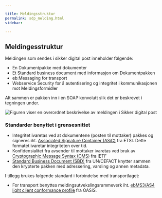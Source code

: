 ```yaml
---

title: Meldingsstruktur  
permalink: sdp_melding.html
sidebar:

---
```


## Meldingesstruktur

Meldingen som sendes i sikker digital post inneholder følgende:

  - En Dokumentpakke med dokumenter
  - Et Standard business document med informasjon om Dokumentpakken
  - eb:Messaging for transport
  - Webservice Security for å autentisering og integritet i
    kommunikasjonen mot Meldingsformidler

Alt sammen er pakken inn i en SOAP konvolutt slik det er beskrevet i
tegningen under.

![Figuren viser en overordnet beskrivelse av meldingen i Sikker digital
post](/felleslosninger/resources/begrep/sikkerDigitalPost/innledning//meldingsstruktur_enkel.JPG)

### Standarder benyttet i grensesnittet

  - Integritet ivaretas ved at dokumentene (posten til mottaker) pakkes
    og signeres iht. [Associated Signature Container
    (ASiC)](http://www.etsi.org/deliver/etsi_ts/103100_103199/103174/02.02.01_60/ts_103174v020201p.pdf)
    fra ETSI. Dette formatet ivaretar integriteten over tid.
  - Konfidensialitet fra avsender til mottaker ivaretas ved bruk av
    [Cryptographic Message Syntax
    (CMS)](http://tools.ietf.org/html/rfc5652) fra IETF
  - [Standard Business Document
    (SBD)](http://www.gs1.org/ecom/standards/guidelines#s2) fra
    UN/CEFACT knytter sammen den krypterte pakken med adressering,
    varsling og annen metadata. 

I tillegg brukes følgende standard i forbindelse med transportlaget:

  - For transport benyttes meldingsutvekslingsrammeverk iht. [ebMS3/AS4
    light client conformance
    profile](http://docs.oasis-open.org/ebxml-msg/ebms/v3.0/profiles/AS4-profile/v1.0/os/AS4-profile-v1.0-os.html#__RefHeading__26166_1909778835)
    fra OASIS.
